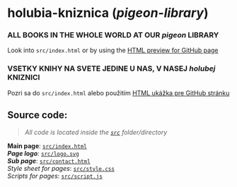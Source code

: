 # holubia-kniznica (_pigeon-library_)
### ALL BOOKS IN THE WHOLE WORLD AT OUR _pigeon_ LIBRARY
Look into `src/index.html` or by using the [HTML preview for GitHub page](http://htmlpreview.github.io/?https://github.com/dlhosirokobystrozrake-holuby/holubia-kniznica/blob/main/src/index.html)  

### VSETKY KNIHY NA SVETE JEDINE U NAS, V NASEJ _holubej_ KNIZNICI
Pozri sa do `src/index.html` alebo použitím [HTML ukážka pre GitHub stránku](http://htmlpreview.github.io/?https://github.com/dlhosirokobystrozrake-holuby/holubia-kniznica/blob/main/src/index.html)  

## Source code:
> _All code is located inside the [`src`](https://github.com/dlhosirokobystrozrake-holuby/holubia-kniznica/tree/main/src) folder/directory_  

**Main page**: [`src/index.html`](https://github.com/dlhosirokobystrozrake-holuby/holubia-kniznica/blob/main/src/index.html)  
*__Page logo__*: [`src/logo.svg`](https://github.com/dlhosirokobystrozrake-holuby/holubia-kniznica/blob/main/src/logo.svg)  
*__Sub page__*: [`src/contact.html`](https://github.com/dlhosirokobystrozrake-holuby/holubia-kniznica/blob/main/src/contact.html)  
*Style sheet for pages*: [`src/style.css`](https://github.com/dlhosirokobystrozrake-holuby/holubia-kniznica/blob/main/src/style.css)  
*Scripts for pages*: [`src/script.js`](https://github.com/dlhosirokobystrozrake-holuby/holubia-kniznica/blob/main/src/script.js)  